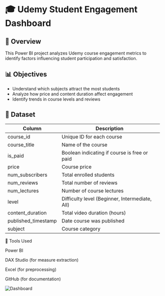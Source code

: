 # 🎓 Udemy Student Engagement Dashboard

## 📘 Overview
This Power BI project analyzes Udemy course engagement metrics to identify factors influencing student participation and satisfaction.

## 📊 Objectives
- Understand which subjects attract the most students
- Analyze how price and content duration affect engagement
- Identify trends in course levels and reviews

## 🧩 Dataset
| Column | Description |
|---------|--------------|
| course_id | Unique ID for each course |
| course_title | Name of the course |
| is_paid | Boolean indicating if course is free or paid |
| price | Course price |
| num_subscribers | Total enrolled students |
| num_reviews | Total number of reviews |
| num_lectures | Number of course lectures |
| level | Difficulty level (Beginner, Intermediate, All) |
| content_duration | Total video duration (hours) |
| published_timestamp | Date course was published |
| subject | Course category |

🧠 Tools Used

Power BI

DAX Studio (for measure extraction)

Excel (for preprocessing)

GitHub (for documentation)

![Dashboard](./screenshots/Capture1.jpg)

